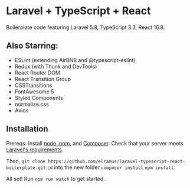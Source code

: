 # Laravel + TypeScript + React
Boilerplate code featuring Laravel 5.8, TypeScript 3.3, React 16.8.

## Also Starring:
- ESLint (extending AirBNB and @typescript-eslint)
- Redux (with Thunk and DevTools)
- React Router DOM
- React Transition Group
- CSSTransitions
- FontAwesome 5
- Styled Components
- normalize.css
- Axios

## Installation
Prereqs: Install [node, npm](https://nodejs.org/en/), and [Composer](https://getcomposer.org/). Check that your server meets [Laravel's requirements](https://laravel.com/docs/5.8).

Then,
`git clone https://github.com/elramus/laravel-typescript-react-boilerplate.git`
`cd` into the new folder
`composer install`
`npm install`

All set! Run `npm run watch` to get started.

